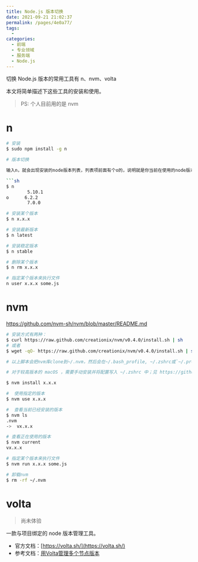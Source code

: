 ```yaml
---
title: Node.js 版本切换
date: 2021-09-21 21:02:37
permalink: /pages/4e0a77/
tags: 
  - 
categories: 
  - 前端
  - 专业领域
  - 服务端
  - Node.js
---
```


切换 Node.js 版本的常用工具有 n、nvm、volta 

本文将简单描述下这些工具的安装和使用。
> PS: 个人目前用的是 nvm

<!-- more -->
# n
```sh
# 安装
$ sudo npm install -g n

# 版本切换

输入n，就会出现安装的node版本列表，列表项前面有个o的，说明就是你当前在使用的node版本，移动上下方向键来选择要使用的版本，最后按回车生效。

```sh
$ n
        5.10.1 
o      6.2.2 
        7.0.0

# 安装某个版本
$ n x.x.x

# 安装最新版本
$ n latest

# 安装稳定版本
$ n stable

# 删除某个版本
$ n rm x.x.x

# 指定某个版本来执行文件
n user x.x.x some.js
```
# nvm

https://github.com/nvm-sh/nvm/blob/master/README.md

```sh
# 安装方式有两种：
$ curl https://raw.github.com/creationix/nvm/v0.4.0/install.sh | sh
# 或者
$ wget -qO- https://raw.github.com/creationix/nvm/v0.4.0/install.sh | sh

# 以上脚本会把nvm库clone到~/.nvm，然后会在~/.bash_profile, ~/.zshrc或`~/.profile末尾添加source，安装完成之后，你可以用以下命令来安装node

# 对于较高版本的 macOS ，需要手动安装并将配置写入 ~/.zshrc 中；见 https://github.com/nvm-sh/nvm/blob/master/README.md#manual-install 

$ nvm install x.x.x

#  使用指定的版本
$ nvm use x.x.x

#  查看当前已经安装的版本
$ nvm ls
.nvm
->  vx.x.x

# 查看正在使用的版本
$ nvm current
vx.x.x

# 指定某个版本来执行文件
$ nvm run x.x.x some.js

# 卸载nvm
$ rm -rf ~/.nvm
```

# volta
> 尚未体验

一款与项目绑定的 node 版本管理工具。

- 官方文档：[https://volta.sh/](https://volta.sh/)
- 参考文档：[用Volta管理多个节点版本](https://juejin.cn/post/7084977608160444424)